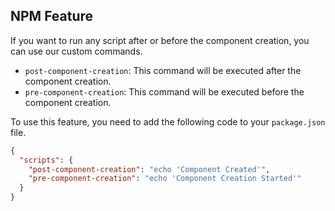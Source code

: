 ## NPM Feature

If you want to run any script after or before the component creation, you can use our custom commands.

- `post-component-creation`: This command will be executed after the component creation.
- `pre-component-creation`: This command will be executed before the component creation.

To use this feature, you need to add the following code to your `package.json` file.

```json
{
  "scripts": {
    "post-component-creation": "echo 'Component Created'",
    "pre-component-creation": "echo 'Component Creation Started'"
  }
}
```
